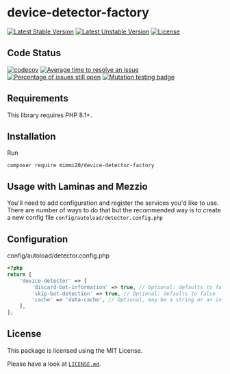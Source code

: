 # device-detector-factory

[![Latest Stable Version](https://poser.pugx.org/mimmi20/device-detector-factory/v/stable?format=flat-square)](https://packagist.org/packages/mimmi20/device-detector-factory)
[![Latest Unstable Version](https://poser.pugx.org/mimmi20/device-detector-factory/v/unstable?format=flat-square)](https://packagist.org/packages/mimmi20/device-detector-factory)
[![License](https://poser.pugx.org/mimmi20/device-detector-factory/license?format=flat-square)](https://packagist.org/packages/mimmi20/device-detector-factory)

## Code Status

[![codecov](https://codecov.io/gh/mimmi20/device-detector-factory/branch/master/graph/badge.svg)](https://codecov.io/gh/mimmi20/device-detector-factory)
[![Average time to resolve an issue](https://isitmaintained.com/badge/resolution/mimmi20/device-detector-factory.svg)](https://isitmaintained.com/project/mimmi20/device-detector-factory "Average time to resolve an issue")
[![Percentage of issues still open](https://isitmaintained.com/badge/open/mimmi20/device-detector-factory.svg)](https://isitmaintained.com/project/mimmi20/device-detector-factory "Percentage of issues still open")
[![Mutation testing badge](https://img.shields.io/endpoint?style=flat&url=https%3A%2F%2Fbadge-api.stryker-mutator.io%2Fgithub.com%2Fmimmi20%2Fdevice-detector-factory%2Fmaster)](https://dashboard.stryker-mutator.io/reports/github.com/mimmi20/device-detector-factory/master)

## Requirements

This library requires PHP 8.1+.

## Installation

Run

```shell
composer require mimmi20/device-detector-factory
```

## Usage with Laminas and Mezzio
You'll need to add configuration and register the services you'd like to use. There are number of ways to do that
but the recommended way is to create a new config file `config/autoload/detector.config.php`

## Configuration
config/autoload/detector.config.php
```php
<?php
return [
    'device-detector' => [
        'discard-bot-information' => true, // Optional: defaults to false
        'skip-bot-detection' => true, // Optional: defaults to false
        'cache' => 'data-cache', // Optional, may be a string or an instance of \Laminas\Cache\Storage\StorageInterface
    ],
];
```

## License

This package is licensed using the MIT License.

Please have a look at [`LICENSE.md`](LICENSE.md).
